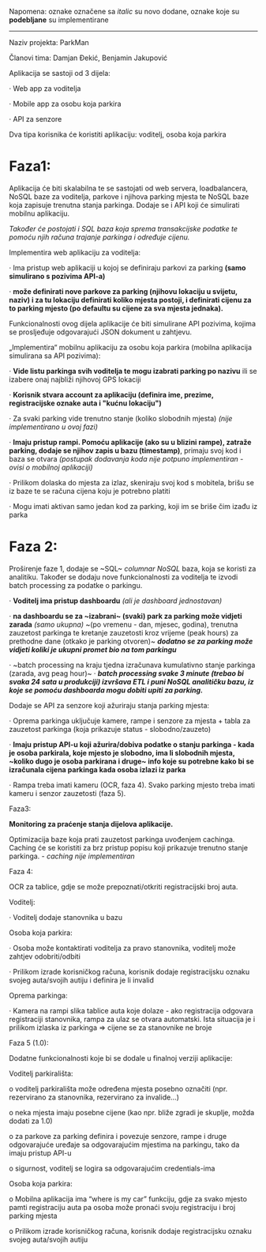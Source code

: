 Napomena: oznake označene sa *italic* su novo dodane, oznake koje su **podebljane** su implementirane

------

Naziv projekta: ParkMan

Članovi tima: Damjan Đekić, Benjamin Jakupović

Aplikacija se sastoji od 3 dijela:

·        Web app za voditelja

·        Mobile app za osobu koja parkira

·        API za senzore

Dva tipa korisnika će koristiti aplikaciju: voditelj, osoba koja parkira

# Faza1:

Aplikacija će biti skalabilna te se sastojati od web servera, loadbalancera, NoSQL baze za voditelja, parkove i njihova parking mjesta te NoSQL baze koja zapisuje trenutna stanja parkinga. Dodaje se i API koji će simulirati mobilnu aplikaciju.

*Također će postojati i SQL baza koja sprema transakcijske podatke te pomoću njih računa trajanje parkinga i određuje cijenu.*

 

Implementira web aplikaciju za voditelja:

·        Ima pristup web aplikaciji u kojoj se definiraju parkovi za parking **(samo simulirano s pozivima API-a)**

·        **može definirati nove parkove za parking (njihovu lokaciju u svijetu, naziv) i za tu lokaciju definirati koliko mjesta postoji, i definirati cijenu za to parking mjesto (po defaultu su cijene za sva mjesta jednaka).**

Funkcionalnosti ovog dijela aplikacije će biti simulirane API pozivima, kojima se prosljeđuje odgovarajući JSON dokument u zahtjevu.

 

„Implementira“ mobilnu aplikaciju za osobu koja parkira (mobilna aplikacija simulirana sa API pozivima):

·        **Vide listu parkinga svih voditelja te mogu izabrati parking po nazivu** ili se izabere onaj najbliži njihovoj GPS lokaciji

·        **Korisnik stvara account za aplikaciju (definira ime, prezime, registracijske oznake auta i "kućnu lokaciju")**

·        Za svaki parking vide trenutno stanje (koliko slobodnih mjesta) *(nije implementirano u ovoj fazi)*

·        **Imaju pristup rampi. Pomoću aplikacije (ako su u blizini rampe), zatraže parking, dodaje se njihov zapis u bazu (timestamp)**, primaju svoj kod i baza se otvara *(postupak dodavanja koda nije potpuno implementiran - ovisi o mobilnoj aplikaciji)*

·        Prilikom dolaska do mjesta za izlaz, skeniraju svoj kod s mobitela, brišu se iz baze te se računa cijena koju je potrebno platiti

·        Mogu imati aktivan samo jedan kod za parking, koji im se briše čim izađu iz parka

 

 

 

 

 

# Faza 2:

Proširenje faze 1, dodaje se ~SQL~ *columnar NoSQL* baza, koja se koristi za analitiku. Također se dodaju nove funkcionalnosti za voditelja te izvodi batch processing za podatke o parkingu.

 

·       **Voditelj ima pristup dashboardu** *(ali je dashboard jednostavan)*

·        **na dashboardu se za ~izabrani~ (svaki) park za parking može vidjeti zarada** *(samo ukupna)* ~(po vremenu - dan, mjesec, godina), trenutna zauzetost parkinga te kretanje zauzetosti kroz vrijeme (peak hours) za prethodne dane (otkako je parking otvoren)~ ***dodatno se za parking može vidjeti koliki je ukupni promet bio na tom parkingu***

·        ~batch processing na kraju tjedna izračunava kumulativno stanje parkinga (zarada, avg peag hour)~
·        ***batch processing svake 3 minute (trebao bi svaka 24 sata u produkciji) izvršava ETL i puni NoSQL analitičku bazu, iz koje se pomoću dashboarda mogu dobiti upiti za parking.***

 

Dodaje se API za senzore koji ažuriraju stanja parking mjesta:

·        Oprema parkinga uključuje kamere, rampe i senzore za mjesta + tabla za zauzetost parkinga (koja prikazuje status - slobodno/zauzeto)

·        **Imaju pristup API-u koji ažurira/dobiva podatke o stanju parkinga - kada je osoba parkirala, koje mjesto je slobodno, ima li slobodnih mjesta, ~koliko dugo je osoba parkirana i druge~ info koje su potrebne kako bi se izračunala cijena parkinga kada osoba izlazi iz parka**

·        Rampa treba imati kameru (OCR, faza 4). Svako parking mjesto treba imati kameru i senzor zauzetosti (faza 5).

 

 

 

Faza3:

**Monitoring za praćenje stanja dijelova aplikacije.**

Optimizacija baze koja prati zauzetost parkinga uvođenjem cachinga. Caching će se koristiti za brz pristup popisu koji prikazuje trenutno stanje parkinga. - *caching nije implementiran*

 

Faza 4:

OCR za tablice, gdje se može prepoznati/otkriti registracijski broj auta.

Voditelj:

·        Voditelj dodaje stanovnika u bazu

Osoba koja parkira:

·        Osoba može kontaktirati voditelja za pravo stanovnika, voditelj može zahtjev odobriti/odbiti

·        Prilikom izrade korisničkog računa, korisnik dodaje registracijsku oznaku svojeg auta/svojih autiju i definira je li invalid

 

 

Oprema parkinga:

·        Kamera na rampi slika tablice auta koje dolaze - ako registracija odgovara registraciji stanovnika, rampa za ulaz se otvara automatski. Ista situacija je i prilikom izlaska iz parkinga => cijene se za stanovnike ne broje

 

 

 

Faza 5 (1.0):

Dodatne funkcionalnosti koje bi se dodale u finalnoj verziji aplikacije:

Voditelj parkirališta: 

o   voditelj parkirališta može određena mjesta posebno označiti (npr. rezervirano za stanovnika, rezervirano za invalide…)

o   neka mjesta imaju posebne cijene (kao npr. bliže zgradi je skuplje, možda dodati za 1.0)

o   za parkove za parking definira i povezuje senzore, rampe i druge odgovarajuće uređaje sa odgovarajućim mjestima na parkingu, tako da imaju pristup API-u

 

o   sigurnost, voditelj se logira sa odgovarajućim credentials-ima

 

Osoba koja parkira:

o   Mobilna aplikacija ima “where is my car” funkciju, gdje za svako mjesto pamti registraciju auta pa osoba može pronaći svoju registraciju i broj parking mjesta

o   Prilikom izrade korisničkog računa, korisnik dodaje registracijsku oznaku svojeg auta/svojih autiju
